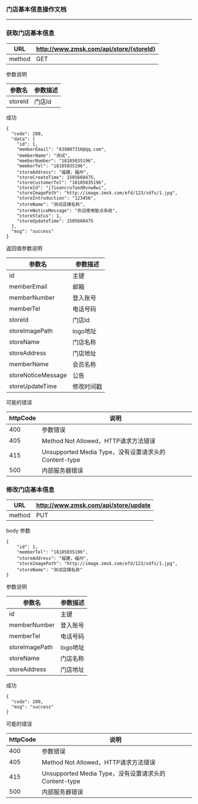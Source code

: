### 门店基本信息操作文档 ###

----

### 获取门店基本信息

|URL|http://www.zmsk.com/api/store/{storeId}|
|---|---|
|method|GET|

参数说明

|参数名|参数描述|
|---|--|
|storeId|门店Id|

成功

```
{
  "code": 200,
  "data": {
    "id": 1,
    "memberEmail": "839807316@qq.com",
    "memberName": "测试",
    "memberNumber": "18105035196",
    "memberTel": "18105035196",
    "storeAddress": "福建，福州",
    "storeCreateTime": 1505660475,
    "storeCustomerTel": "18105035196",
    "storeId": "j7ioancru7aod0vnw8wi",
    "storeImagePath": "http://image.zmsk.com/efd/123/sdfs/1.jpg",
    "storeIntroduction": "123456",
    "storeName": "测试店铺名称",
    "storeNoticeMessage": "欢迎使用智点系统",
    "storeStatus": 1,
    "storeUpdateTime": 1505660475
  },
  "msg": "success"
}
```

返回值参数说明

|参数名|参数描述|
|---|--|
|id|主键|
|memberEmail|邮箱|
|memberNumber|登入账号|
|memberTel|电话号码|
|storeId|门店Id|
|storeImagePath|logo地址|
|storeName|门店名称|
|storeAddress|门店地址|
|memberName|会员名称|
|storeNoticeMessage|公告|
|storeUpdateTime|修改时间戳|


可能的错误

|httpCode|说明|
|---|---|
|400|参数错误|
|405|Method Not Allowed，HTTP请求方法错误|
|415|Unsupported Media Type，没有设置请求头的Content-type|
|500|内部服务器错误|

### 修改门店基本信息

|URL|http://www.zmsk.com/api/store/update|
|---|---|
|method|PUT|

body 参数

```
{ 
    "id": 1,
    "memberTel": "18105035196",
    "storeAddress": "福建，福州",
    "storeImagePath": "http://image.zmsk.com/efd/123/sdfs/1.jpg",
    "storeName": "测试店铺名称"
}
```

参数说明

|参数名|参数描述|
|---|--|
|id|主键|
|memberNumber|登入账号|
|memberTel|电话号码|
|storeImagePath|logo地址|
|storeName|门店名称|
|storeAddress|门店地址|

成功

```
{
  "code": 200,
  "msg": "success"
}
```


可能的错误

|httpCode|说明|
|---|---|
|400|参数错误|
|405|Method Not Allowed，HTTP请求方法错误|
|415|Unsupported Media Type，没有设置请求头的Content-type|
|500|内部服务器错误|



